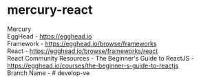# mercury-react
Mercury<br/>
EggHead - https://egghead.io<br/>
Framework - https://egghead.io/browse/frameworks<br/>
React - https://egghead.io/browse/frameworks/react <br/>
React Community Resources - The Beginner's Guide to ReactJS - https://egghead.io/courses/the-beginner-s-guide-to-reactjs<br/>
Branch Name - # develop-ve
